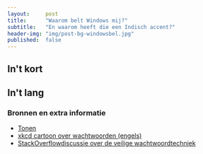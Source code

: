 ```yaml
---
layout:     post
title:      "Waarom belt Windows mij?"
subtitle:   "En waarom heeft die een Indisch accent?"
header-img: "img/post-bg-windowsbel.jpg"
published:  false
---
```

## In\'t kort

## In\'t lang


### Bronnen en extra informatie
- [Tonen](https://example.com "title")
- [xkcd cartoon over wachtwoorden (engels)](https://xkcd.com/936/ "xkcd cartoon over wachtwoorden (engels)")
- [StackOverflowdiscussie over de veilige wachtwoordtechniek](http://security.stackexchange.com/questions/6095/xkcd-936-short-complex-password-or-long-dictionary-passphrase "StackOverflowdiscussie over de veilige wachtwoordtechniek")
